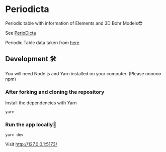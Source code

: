 # Periodicta

Periodic table with information of Elements and 3D Bohr Models😎

See [PerioDicta](https://periodicta.vercel.app)

Periodic Table data taken from [here](https://github.com/Bowserinator/Periodic-Table-JSON)

## Development 🛠️

You will need Node.js and Yarn installed on your computer. (Please nooooo npm)

### After forking and cloning the repository

Install the dependencies with Yarn

`yarn`

### Run the app locally🥳

`yarn dev`

Visit http://127.0.0.1:5173/
